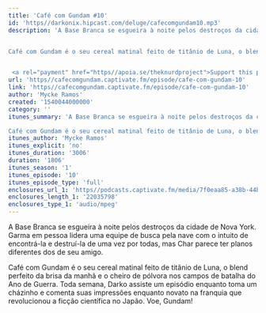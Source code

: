 ```yaml
---
title: 'Café com Gundam #10'
id: 'https//darkonix.hipcast.com/deluge/cafecomgundam10.mp3'
description: 'A Base Branca se esgueira à noite pelos destroços da cidade de Nova York. Garma em pessoa lidera uma equipe de busca pela nave com o intuito de encontrá-la e destruí-la de uma vez por todas, mas Char parece ter planos diferentes dos de seu amigo.


Café com Gundam é o seu cereal matinal feito de titânio de Luna, o blend perfeito da brisa da manhã e o cheiro de pólvora nos campos de batalha do Ano de Guerra. Toda semana, Darko assiste um episódio enquanto toma um cházinho e comenta suas impressões enquanto novato na franquia que revolucionou a ficção científica no Japão. Voe, Gundam!


 <a rel="payment" href="https//apoia.se/theknurdproject">Support this podcast</a>'
url: 'https//cafecomgundam.captivate.fm/episode/cafe-com-gundam-10'
link: 'https//cafecomgundam.captivate.fm/episode/cafe-com-gundam-10'
author: 'Mycke Ramos'
created: '1540044000000'
category: ''
itunes_summary: 'A Base Branca se esgueira à noite pelos destroços da cidade de Nova York. Garma em pessoa lidera uma equipe de busca pela nave com o intuito de encontrá-la e destruí-la de uma vez por todas, mas Char parece ter planos diferentes dos de seu amigo.

Café com Gundam é o seu cereal matinal feito de titânio de Luna, o blend perfeito da brisa da manhã e o cheiro de pólvora nos campos de batalha do Ano de Guerra. Toda semana, Darko assiste um episódio enquanto toma um cházinho e comenta suas impressões enquanto novato na franquia que revolucionou a ficção científica no Japão. Voe, Gundam!'
itunes_author: 'Mycke Ramos'
itunes_explicit: 'no'
itunes_duration: '3006'
duration: '1806'
itunes_season: '1'
itunes_episode: '10'
itunes_episode_type: 'full'
enclosures_url_1: 'https//podcasts.captivate.fm/media/7f0eaa85-a38b-44b8-9044-e4e5f6d68f60/cafecomgundam10_tc.mp3'
enclosures_length_1: '22035798'
enclosures_type_1: 'audio/mpeg'
---
```

A Base Branca se esgueira à noite pelos destroços da cidade de Nova York. Garma em pessoa lidera uma equipe de busca pela nave com o intuito de encontrá-la e destruí-la de uma vez por todas, mas Char parece ter planos diferentes dos de seu amigo.

Café com Gundam é o seu cereal matinal feito de titânio de Luna, o blend perfeito da brisa da manhã e o cheiro de pólvora nos campos de batalha do Ano de Guerra. Toda semana, Darko assiste um episódio enquanto toma um cházinho e comenta suas impressões enquanto novato na franquia que revolucionou a ficção científica no Japão. Voe, Gundam!